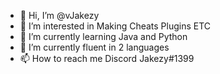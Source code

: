 - 👋 Hi, I’m @vJakezy
- 👀 I’m interested in Making Cheats Plugins ETC
- 🌱 I’m currently learning Java and Python
- 💞️ I’m currently fluent in 2 languages 
- 📫 How to reach me Discord Jakezy#1399

<!---
vJakezy/vJakezy is a ✨ special ✨ repository because its `README.md` (this file) appears on your GitHub profile.
You can click the Preview link to take a look at your changes.
--->
